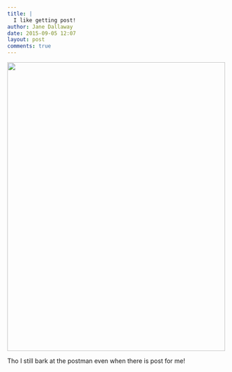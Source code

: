 ```yaml
---
title: |
  I like getting post!
author: Jane Dallaway
date: 2015-09-05 12:07
layout: post
comments: true
---
```


<div><a href="http://static.skitters.dallaway.com/NTtp_FullSizeRender.jpg"><img src="http://static.skitters.dallaway.com/NTtp_thumb_FullSizeRender.jpg" width="500" height="662"/></a></div>

Tho I still bark at the postman even when there is post for me!

  




      
